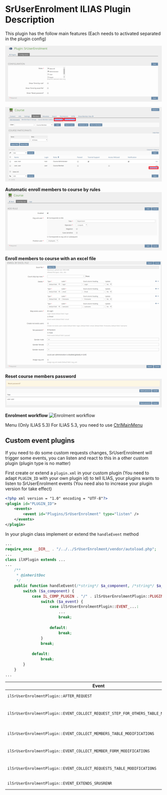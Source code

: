 # SrUserEnrolment ILIAS Plugin Description

This plugin has the follow main features (Each needs to activated separated in the plugin config)

![Config](./images/config.png)

![Main Features](./images/main_features.png)

**Automatic enroll members to course by rules**
![Enrol by role](./images/enrol_by_rule.png)

**Enroll members to course with an excel file**
![Enrol by excel file](./images/enrol_by_excel_file.png)

**Reset course members password**
![Reset password](./images/reset_password.png)

**Enrolment workflow**
![Enrolment workflow](./images/enrolment_workflow.png)

Menu (Only ILIAS 5.3)
For ILIAS 5.3, you need to use [CtrlMainMenu](https://github.com/studer-raimann/CtrlMainMenu)

## Custom event plugins
If you need to do some custom requests changes, SrUserEnrolment will trigger some events, you can listen and react to this in a other custom plugin (plugin type is no matter)

First create or extend a `plugin.xml` in your custom plugin (You need to adapt `PLUGIN_ID` with your own plugin id) to tell ILIAS, your plugins wants to listen to SrUserEnrolment events (You need also to increase your plugin version for take effect)

```xml
<?php xml version = "1.0" encoding = "UTF-8"?>
<plugin id="PLUGIN_ID">
	<events>
		<event id="Plugins/SrUserEnrolment" type="listen" />
	</events>
</plugin>
```

In your plugin class implement or extend the `handleEvent` method

```php
...
require_once __DIR__ . "/../../SrUserEnrolment/vendor/autoload.php";
...
class ilXPlugin extends ...
...
	/**
	 * @inheritDoc
	 */
	public function handleEvent(/*string*/ $a_component, /*string*/ $a_event, /*array*/ $a_parameter)/*: void*/ {
		switch ($a_component) {
			case IL_COMP_PLUGIN . "/" . ilSrUserEnrolmentPlugin::PLUGIN_NAME:
				switch ($a_event) {
					case ilSrUserEnrolmentPlugin::EVENT_...:
						...
						break;

					default:
						break;
				}
				break;

			default:
				break;
		}
	}
...
```

| Event | Parameters | Purpose |
|-------|------------|---------|
| `ilSrUserEnrolmentPlugin::AFTER_REQUEST` | `request => object<Request>` | After a request is done |
| `ilSrUserEnrolmentPlugin::EVENT_COLLECT_REQUEST_STEP_FOR_OTHERS_TABLE_MODIFICATIONS` | `modifications => ArrayObject<AbstractRequestStepForOthersTableModifications>` | Collect request step for others table modifications |
| `ilSrUserEnrolmentPlugin::EVENT_COLLECT_MEMBERS_TABLE_MODIFICATIONS` | `modifications => ArrayObject<AbstractMembersTableModifications>` | Collect members table modifications |
| `ilSrUserEnrolmentPlugin::EVENT_COLLECT_MEMBER_FORM_MODIFICATIONS` | `modifications => ArrayObject<AbstractMemberFormModifications>` | Collect member form modifications |
| `ilSrUserEnrolmentPlugin::EVENT_COLLECT_REQUESTS_TABLE_MODIFICATIONS` | `modifications => ArrayObject<AbstractRequestsTableModifications>` | Collect requests table modifications |
| `ilSrUserEnrolmentPlugin::EVENT_EXTENDS_SRUSRENR` | - | Extends SrUserEnrolment |
